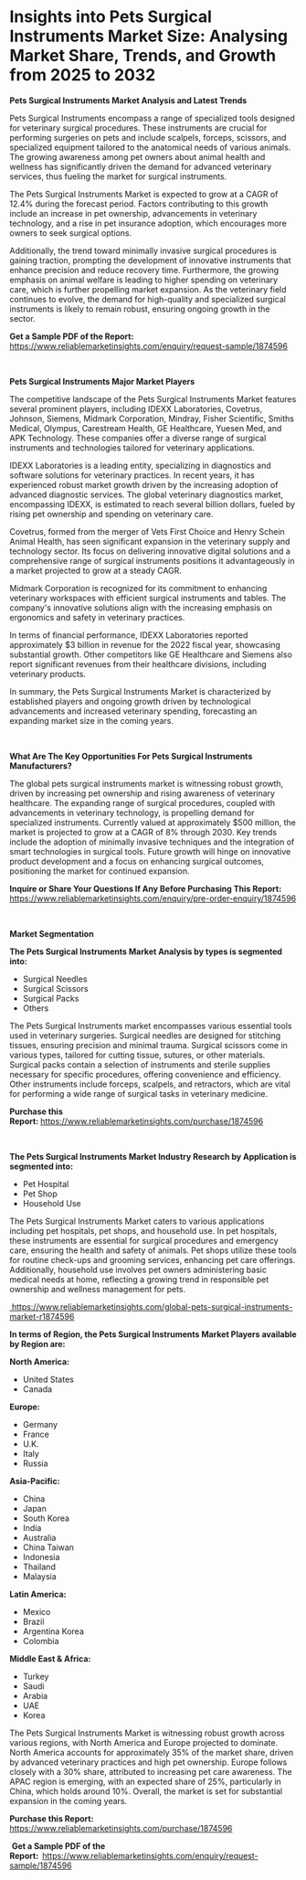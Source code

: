 <p><h1>Insights into Pets Surgical Instruments Market Size: Analysing Market Share, Trends, and Growth from 2025 to 2032</h1></p><p><strong>Pets Surgical Instruments Market Analysis and Latest Trends</strong></p>
<p><p>Pets Surgical Instruments encompass a range of specialized tools designed for veterinary surgical procedures. These instruments are crucial for performing surgeries on pets and include scalpels, forceps, scissors, and specialized equipment tailored to the anatomical needs of various animals. The growing awareness among pet owners about animal health and wellness has significantly driven the demand for advanced veterinary services, thus fueling the market for surgical instruments.</p><p>The Pets Surgical Instruments Market is expected to grow at a CAGR of 12.4% during the forecast period. Factors contributing to this growth include an increase in pet ownership, advancements in veterinary technology, and a rise in pet insurance adoption, which encourages more owners to seek surgical options. </p><p>Additionally, the trend toward minimally invasive surgical procedures is gaining traction, prompting the development of innovative instruments that enhance precision and reduce recovery time. Furthermore, the growing emphasis on animal welfare is leading to higher spending on veterinary care, which is further propelling market expansion. As the veterinary field continues to evolve, the demand for high-quality and specialized surgical instruments is likely to remain robust, ensuring ongoing growth in the sector.</p></p>
<p><strong>Get a Sample PDF of the Report:&nbsp;</strong> <a href="https://www.reliablemarketinsights.com/enquiry/request-sample/1874596?utm_campaign=3567&utm_medium=2&utm_source=Github&utm_content=ia&utm_term=14042025&utm_id=pets-surgical-instruments">https://www.reliablemarketinsights.com/enquiry/request-sample/1874596</a></p>
<p>&nbsp;</p>
<p><strong>Pets Surgical Instruments Major Market Players</strong></p>
<p><p>The competitive landscape of the Pets Surgical Instruments Market features several prominent players, including IDEXX Laboratories, Covetrus, Johnson, Siemens, Midmark Corporation, Mindray, Fisher Scientific, Smiths Medical, Olympus, Carestream Health, GE Healthcare, Yuesen Med, and APK Technology. These companies offer a diverse range of surgical instruments and technologies tailored for veterinary applications.</p><p>IDEXX Laboratories is a leading entity, specializing in diagnostics and software solutions for veterinary practices. In recent years, it has experienced robust market growth driven by the increasing adoption of advanced diagnostic services. The global veterinary diagnostics market, encompassing IDEXX, is estimated to reach several billion dollars, fueled by rising pet ownership and spending on veterinary care.</p><p>Covetrus, formed from the merger of Vets First Choice and Henry Schein Animal Health, has seen significant expansion in the veterinary supply and technology sector. Its focus on delivering innovative digital solutions and a comprehensive range of surgical instruments positions it advantageously in a market projected to grow at a steady CAGR.</p><p>Midmark Corporation is recognized for its commitment to enhancing veterinary workspaces with efficient surgical instruments and tables. The company's innovative solutions align with the increasing emphasis on ergonomics and safety in veterinary practices.</p><p>In terms of financial performance, IDEXX Laboratories reported approximately $3 billion in revenue for the 2022 fiscal year, showcasing substantial growth. Other competitors like GE Healthcare and Siemens also report significant revenues from their healthcare divisions, including veterinary products.</p><p>In summary, the Pets Surgical Instruments Market is characterized by established players and ongoing growth driven by technological advancements and increased veterinary spending, forecasting an expanding market size in the coming years.</p></p>
<p>&nbsp;</p>
<p><strong>What Are The Key Opportunities For Pets Surgical Instruments Manufacturers?</strong></p>
<p><p>The global pets surgical instruments market is witnessing robust growth, driven by increasing pet ownership and rising awareness of veterinary healthcare. The expanding range of surgical procedures, coupled with advancements in veterinary technology, is propelling demand for specialized instruments. Currently valued at approximately $500 million, the market is projected to grow at a CAGR of 8% through 2030. Key trends include the adoption of minimally invasive techniques and the integration of smart technologies in surgical tools. Future growth will hinge on innovative product development and a focus on enhancing surgical outcomes, positioning the market for continued expansion.</p></p>
<p><strong>Inquire or Share Your Questions If Any Before Purchasing This Report:</strong> <a href="https://www.reliablemarketinsights.com/enquiry/pre-order-enquiry/1874596?utm_campaign=3567&utm_medium=2&utm_source=Github&utm_content=ia&utm_term=14042025&utm_id=pets-surgical-instruments">https://www.reliablemarketinsights.com/enquiry/pre-order-enquiry/1874596</a></p>
<p>&nbsp;</p>
<p><strong>Market Segmentation</strong></p>
<p><strong>The Pets Surgical Instruments Market Analysis by types is segmented into:</strong></p>
<p><ul><li>Surgical Needles</li><li>Surgical Scissors</li><li>Surgical Packs</li><li>Others</li></ul></p>
<p><p>The Pets Surgical Instruments market encompasses various essential tools used in veterinary surgeries. Surgical needles are designed for stitching tissues, ensuring precision and minimal trauma. Surgical scissors come in various types, tailored for cutting tissue, sutures, or other materials. Surgical packs contain a selection of instruments and sterile supplies necessary for specific procedures, offering convenience and efficiency. Other instruments include forceps, scalpels, and retractors, which are vital for performing a wide range of surgical tasks in veterinary medicine.</p></p>
<p><strong>Purchase this Report:&nbsp;</strong><a href="https://www.reliablemarketinsights.com/purchase/1874596?utm_campaign=3567&utm_medium=2&utm_source=Github&utm_content=ia&utm_term=14042025&utm_id=pets-surgical-instruments">https://www.reliablemarketinsights.com/purchase/1874596</a></p>
<p>&nbsp;</p>
<p><strong>The Pets Surgical Instruments Market Industry Research by Application is segmented into:</strong></p>
<p><ul><li>Pet Hospital</li><li>Pet Shop</li><li>Household Use</li></ul></p>
<p><p>The Pets Surgical Instruments Market caters to various applications including pet hospitals, pet shops, and household use. In pet hospitals, these instruments are essential for surgical procedures and emergency care, ensuring the health and safety of animals. Pet shops utilize these tools for routine check-ups and grooming services, enhancing pet care offerings. Additionally, household use involves pet owners administering basic medical needs at home, reflecting a growing trend in responsible pet ownership and wellness management for pets.</p></p>
<p><a href="https://www.reliablemarketinsights.com/global-pets-surgical-instruments-market-r1874596?utm_campaign=3567&utm_medium=2&utm_source=Github&utm_content=ia&utm_term=14042025&utm_id=pets-surgical-instruments">&nbsp;https://www.reliablemarketinsights.com/global-pets-surgical-instruments-market-r1874596</a></p>
<p><strong>In terms of Region, the Pets Surgical Instruments Market Players available by Region are:</strong></p>
<p>
    <p> <strong> North America: </strong>
        <ul>
            <li>United States</li>
            <li>Canada</li>
        </ul>
        </p> 
    <p> <strong> Europe: </strong>
        <ul>
            <li>Germany</li>
            <li>France</li>
            <li>U.K.</li>
            <li>Italy</li>
            <li>Russia</li>
        </ul>
        </p> 
    <p> <strong> Asia-Pacific: </strong>
        <ul>
            <li>China</li>
            <li>Japan</li>
            <li>South Korea</li>
            <li>India</li>
            <li>Australia</li>
            <li>China Taiwan</li>
            <li>Indonesia</li>
            <li>Thailand</li>
            <li>Malaysia</li>
        </ul>
        </p> 
    <p> <strong> Latin America: </strong>
        <ul>
            <li>Mexico</li>
            <li>Brazil</li>
            <li>Argentina Korea</li>
            <li>Colombia</li>
        </ul>
        </p> 
    <p> <strong> Middle East & Africa: </strong>
        <ul>
            <li>Turkey</li>
            <li>Saudi</li>
            <li>Arabia</li>
            <li>UAE</li>
            <li>Korea</li>
        </ul>
    </p>
    </p>
<p><p>The Pets Surgical Instruments Market is witnessing robust growth across various regions, with North America and Europe projected to dominate. North America accounts for approximately 35% of the market share, driven by advanced veterinary practices and high pet ownership. Europe follows closely with a 30% share, attributed to increasing pet care awareness. The APAC region is emerging, with an expected share of 25%, particularly in China, which holds around 10%. Overall, the market is set for substantial expansion in the coming years.</p></p>
<p><strong>Purchase this Report: </strong><a href="https://www.reliablemarketinsights.com/purchase/1874596?utm_campaign=3567&utm_medium=2&utm_source=Github&utm_content=ia&utm_term=14042025&utm_id=pets-surgical-instruments">https://www.reliablemarketinsights.com/purchase/1874596</a></p>
<p>&nbsp;<strong>Get a Sample PDF of the Report:&nbsp;&nbsp;</strong><a href="https://www.reliablemarketinsights.com/enquiry/request-sample/1874596?utm_campaign=3567&utm_medium=2&utm_source=Github&utm_content=ia&utm_term=14042025&utm_id=pets-surgical-instruments">https://www.reliablemarketinsights.com/enquiry/request-sample/1874596</a></p>
<p><strong></strong></p>
<p><p></p><p></p><p></p></p>
